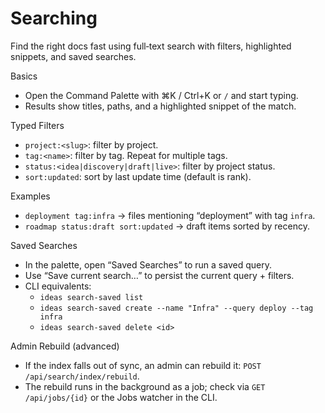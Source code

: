 # Searching

Find the right docs fast using full‑text search with filters, highlighted snippets, and saved searches.

Basics

- Open the Command Palette with ⌘K / Ctrl+K or `/` and start typing.
- Results show titles, paths, and a highlighted snippet of the match.

Typed Filters

- `project:<slug>`: filter by project.
- `tag:<name>`: filter by tag. Repeat for multiple tags.
- `status:<idea|discovery|draft|live>`: filter by project status.
- `sort:updated`: sort by last update time (default is rank).

Examples

- `deployment tag:infra` → files mentioning “deployment” with tag `infra`.
- `roadmap status:draft sort:updated` → draft items sorted by recency.

Saved Searches

- In the palette, open “Saved Searches” to run a saved query.
- Use “Save current search…” to persist the current query + filters.
- CLI equivalents:
  - `ideas search-saved list`
  - `ideas search-saved create --name "Infra" --query deploy --tag infra`
  - `ideas search-saved delete <id>`

Admin Rebuild (advanced)

- If the index falls out of sync, an admin can rebuild it: `POST /api/search/index/rebuild`.
- The rebuild runs in the background as a job; check via `GET /api/jobs/{id}` or the Jobs watcher in the CLI.
